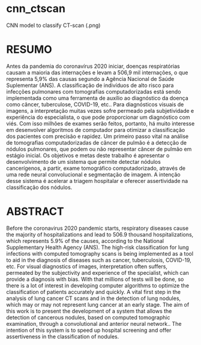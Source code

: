 # cnn_ctscan
CNN model to classify CT-scan (.png)

# RESUMO

Antes da pandemia do coronavírus 2020 iniciar, doenças respiratórias causam a maioria das internações e levam a 506,9 mil internações, o que representa 5,9% das causas segundo a Agência Nacional de Saúde Suplementar (ANS). A classificação de indivíduos de alto risco para infecções pulmonares com tomografias computadorizadas está sendo implementada como uma ferramenta de auxílio ao diagnóstico da doença como câncer, tuberculose, COVID-19, etc.. Para diagnósticos visuais de imagens, a interpretação muitas vezes sofre permeado pela subjetividade e experiência do especialista, o que pode proporcionar um diagnóstico com viés. Com isso milhões de exames serão feitos, portanto, há muito interesse em desenvolver algoritmos de computador para otimizar a classificação dos pacientes com precisão e rapidez. Um primeiro passo vital na análise de tomografias computadorizadas de câncer de pulmão é a detecção de nódulos pulmonares, que podem ou não representar câncer de pulmão em estágio inicial. Os objetivos e metas deste trabalho é apresentar o desenvolvimento de um sistema que permite detectar nódulos cancerígenos, a partir, exame tomográfico computadorizado, através de uma rede neural convolucional e segmentação de imagem. A intenção desse sistema é acelerar a triagem hospitalar e oferecer assertividade na classificação dos nódulos.

# ABSTRACT

Before the coronavirus 2020 pandemic starts, respiratory diseases cause the majority of hospitalizations and lead to 506.9 thousand hospitalizations, which represents 5.9% of the causes, according to the National Supplementary Health Agency (ANS). The high-risk classification for lung infections with computed tomography scans is being implemented as a tool to aid in the diagnosis of diseases such as cancer, tuberculosis, COVID-19, etc. For visual diagnostics of images, interpretation often suffers, permeated by the subjectivity and experience of the specialist, which can provide a diagnosis with bias. With that millions of tests will be done, so there is a lot of interest in developing computer algorithms to optimize the classification of patients accurately and quickly. A vital first step in the analysis of lung cancer CT scans and in the detection of lung nodules, which may or may not represent lung cancer at an early stage. The aim of this work is to present the development of a system that allows the detection of cancerous nodules, based on computed tomographic examination, through a convolutional and anterior neural network.. The intention of this system is to speed up hospital screening and offer assertiveness in the classification of nodules.

